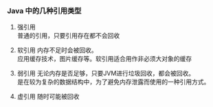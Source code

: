 ### Java 中的几种引用类型

1. 强引用      
普通的引用，只要引用存在都不会回收

2. 软引用
内存不足时会被回收。      
应用缓存技术，图片缓存等。软引用适合用作非必须大对象的缓存

3. 弱引用
无论内存是否足够，只要JVM进行垃圾回收，都会被回收。     
是在较为复杂的数据结构中，为了避免内存泄露而使用的一种引用方式。

4. 虚引用
随时可能被回收
